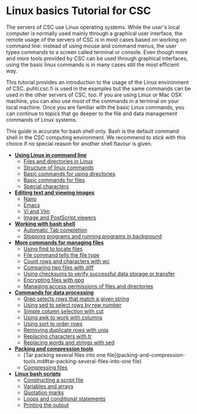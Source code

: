 # Linux basics Tutorial for CSC

The servers of CSC use Linux operating systems. While the user's local 
computer is normally used mainly through a graphical user interface, 
the remote usage of the servers of CSC is in most cases based on 
working on command line: instead of using mouse and command menus, 
the user types commands to a screen called terminal or console. 
Even though more and more tools provided by CSC can be used through 
graphical interfaces, using the basic linux commands is in many 
cases still the most efficient way.

This tutorial provides an introduction to the usage of the Linux 
environment of CSC. puhti.csc.fi
is used in the examples but the same commands can be used in the 
other servers of CSC, too. If you are using Linux or Mac OSX 
machine, you can also use most of the commands in a terminal 
on your local machine. Once you are familiar with the basic 
Linux commands, you can continue to topics that go deeper 
to the file and data management commands of Linux systems.

This guide is accurate for bash shell only. Bash is the default command shell in the CSC computing environment.
We recommend to stick with this choice if no special reason for another shell flavour 
is given.


* [**Using Linux in command line**](using-linux-in-command-line.md)
   * [Files and directories in Linux](using-linux-in-command-line.md#files-and-directories-in-linux)
   * [Structure of linux commands](using-linux-in-command-line.md#structure-of-linux-commands)
   * [Basic commands for using directories](using-linux-in-command-line.md#basic-commands-for-using-directories)
   * [Basic commands for files](using-linux-in-command-line.md#basic-commands-for-files)
   * [Special characters](using-linux-in-command-line.md#special-characters)
* [**Editing text and viewing images**](text-and-image-processing.md)
   * [Nano](text-and-image-processing.md#nano)
   * [Emacs](text-and-image-processing.md#emacs)
   * [Vi and Vim](text-and-image-processing.md#vim)
   * [Image and PostScript viewers](text-and-image-processing.md#image-and-postscript-viewers)
* [**Working with bash shell**](working-with-bash-shell.md)
   * [Automatic Tab completion](working-with-bash-shell.md#automatic-tab-completion)
   * [Stopping programs and running programs in background](working-with-bash-shell.md#stopping-programs-and-running-programs-in-background)
* [**More commands for managing files**](more-commands-for-managing-files.md)
    * [Using find to locate files](more-commands-for-managing-files.md#using-find-to-locate-files)
    * [File command tells the file type](more-commands-for-managing-files.md#file-command-tells-the-file-type)
    * [Count rows and characters with wc](more-commands-for-managing-files.md#count-rows-and-characters-with-wc)
    * [Comparing two files with diff](more-commands-for-managing-files.md#comparing-two-files-with-diff)
    * [Using checksums to verify successful data storage or transfer](more-commands-for-managing-files.md#using-checksums-to-verify-successful-data-storage-or-transfer)
    * [Encrypting files with gpg](more-commands-for-managing-files.md#encrypting-files-with-gpg)
    * [Managing access permissions of files and directories](more-commands-for-managing-files.md#managing-access-permissions-of-files-and-directories)
* [**Commands for data processing**](commands-for-data-processing.md)
    * [Grep selects rows that match a given string](commands-for-data-processing.md#grep-selects-rows-that-match-a-given-string)
    * [Using sed to select rows by row number](commands-for-data-processing.md#using-sed-to-select-rows-by-row-number)
    * [Simple column selection with cut](commands-for-data-processing.md#simple-column-selection-with-cut)
    * [Using awk to work with columns](commands-for-data-processing.md#using-awk-to-work-with-columns)
    * [Using sort to order rows](commands-for-data-processing.md#using-sort-to-order-rows)
    * [Removing duplicate rows with uniq](commands-for-data-processing.md#removing-duplicate-rows-with-uniq)
    * [Replacing characters with tr](commands-for-data-processing.md#replacing-characters-with-tr)
    * [Replacing words and strings with sed](commands-for-data-processing.md#replacing-words-and-strings-with-sed)
* [**Packing and compression tools**](packing-and-compression-tools.md)
    * [Tar packing several files into one file](packing-and-compression-tools.md#tar-packing-several-files-into-one file)
    * [Compressing files](packing-and-compression-tools.md#compressing-files)
* [**Linux bash scripts**](linux-bash-scripts.md)
    * [Constructing a script file](linux-bash-scripts.md#constructing-a-script-file)
    * [Variables and arrays](linux-bash-scripts.md#variables-and-arrays)
    * [Quotation marks](linux-bash-scripts.md#quotation-marks)
    * [Loops and conditional statements](linux-bash-scripts.md#loops-and-conditional-statements)
    * [Printing the output](linux-bash-scripts.md#printing-the-output)

